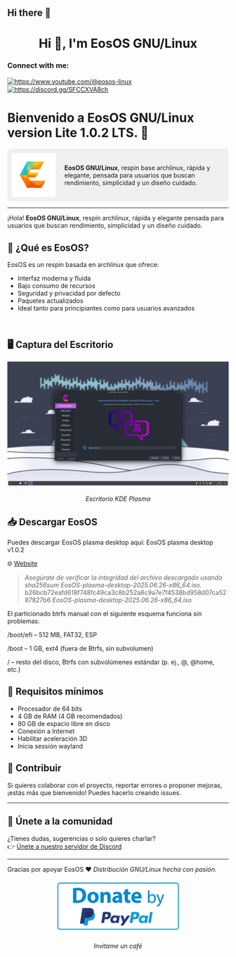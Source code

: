 ## Hi there 👋

<h1 align="center">Hi 👋, I'm EosOS GNU/Linux</h1>

<h3 align="left">Connect with me:</h3>
<p align="left">
<a href="https://www.youtube.com/@EosOS-Linux" target="blank"><img align="center" src="https://raw.githubusercontent.com/rahuldkjain/github-profile-readme-generator/master/src/images/icons/Social/youtube.svg" alt="https://www.youtube.com/@eosos-linux" height="30" width="40" /></a>
<a href="https://discord.gg/https://discord.gg/SFCCXVA8ch" target="blank"><img align="center" src="https://raw.githubusercontent.com/rahuldkjain/github-profile-readme-generator/master/src/images/icons/Social/discord.svg" alt="https://discord.gg/SFCCXVA8ch" height="30" width="40" /></a>
</p>


# Bienvenido a EosOS GNU/Linux version Lite 1.0.2 LTS. 🚀

<div style="background-color: #f0f0f0; padding: 10px; border-radius: 8px; display: flex; align-items: center;">

  <img src="https://github.com/eososlinux/Gr-fica/blob/main/EosOS_logo.png" alt="EosOS Logo" width="100" style="margin-right: 20px;"/>

  <div>
    <p><strong>EosOS GNU/Linux</strong>, respin base archlinux, rápida y elegante, pensada para usuarios que buscan rendimiento, simplicidad y un diseño cuidado.</p>
  </div>

</div>

---

¡Hola! **EosOS GNU/Linux**, respin archlinux, rápida y elegante pensada para usuarios que buscan rendimiento, simplicidad y un diseño cuidado.

## 🌟 ¿Qué es EosOS?

EosOS es un respin basada en archlinux que ofrece:
- Interfaz moderna y fluida
- Bajo consumo de recursos
- Seguridad y privacidad por defecto
- Paquetes actualizados
- Ideal tanto para principiantes como para usuarios avanzados

<br>

## 🖥️ Captura del Escritorio

<p align="center">
  <img src="https://github.com/eososlinux/Gr-fica/blob/main/EosOS-plasma-descktop.png" alt="Escritorio KDE de EosOS" width="1000"/>
  <br/><br/>
  <i>Escritorio KDE Plasma</i>
</p>


## 📥 Descargar EosOS 

Puedes descargar EosOS plasma desktop aquí:
EosOS plasma desktop v1.0.2

🌐 [Website](https://eososlinux.github.io/)

> *Asegúrate de verificar la integridad del archivo descargado usando sha256sum EosOS-plasma-desktop-2025.06.26-x86_64.iso.*
> b26bcb72eafd618f748fc49ca3c8b252a8c9a7e7f4538bd958d07ca5287827b6 *EosOS-plasma-desktop-2025.06.26-x86_64.iso*

El particionado btrfs manual con el siguiente esquema funciona sin problemas:

/boot/efi – 512 MB, FAT32, ESP

/boot – 1 GB, ext4 (fuera de Btrfs, sin subvolumen)

/ – resto del disco, Btrfs con subvolúmenes estándar (p. ej., @, @home, etc.)

## 🧩 Requisitos mínimos

- Procesador de 64 bits
- 4 GB de RAM (4 GB recomendados)
- 80 GB de espacio libre en disco
- Conexión a Internet
- Habilitar aceleración 3D
- Inicia sessión wayland

## 🤝 Contribuir

Si quieres colaborar con el proyecto, reportar errores o proponer mejoras, ¡estás más que bienvenido! Puedes hacerlo creando issues.

---

## 📣 Únete a la comunidad

¿Tienes dudas, sugerencias o solo quieres charlar?  
👉 [Únete a nuestro servidor de Discord](https://discord.gg/SFCCXVA8ch)

---

Gracias por apoyar EosOS ❤️
*Distribución GNU/Linux hecha con pasión.*

<p align="center">
  <a href="https://paypal.me/eososlinux?country.x=AR&locale.x=es_XC" target="_blank">
    <img src="https://github.com/eososlinux/Gr-fica/blob/main/pp.png" alt="Gracias por apoyar EosOS ❤️" />
  </a>
  <br/><br/>
  <i>Invitame un café</i>
</p>

